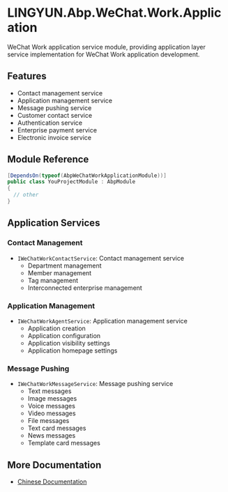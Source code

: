 # LINGYUN.Abp.WeChat.Work.Application

WeChat Work application service module, providing application layer service implementation for WeChat Work application development.

## Features

* Contact management service
* Application management service
* Message pushing service
* Customer contact service
* Authentication service
* Enterprise payment service
* Electronic invoice service

## Module Reference

```csharp
[DependsOn(typeof(AbpWeChatWorkApplicationModule))]
public class YouProjectModule : AbpModule
{
  // other
}
```

## Application Services

### Contact Management

* `IWeChatWorkContactService`: Contact management service
  * Department management
  * Member management
  * Tag management
  * Interconnected enterprise management

### Application Management

* `IWeChatWorkAgentService`: Application management service
  * Application creation
  * Application configuration
  * Application visibility settings
  * Application homepage settings

### Message Pushing

* `IWeChatWorkMessageService`: Message pushing service
  * Text messages
  * Image messages
  * Voice messages
  * Video messages
  * File messages
  * Text card messages
  * News messages
  * Template card messages

## More Documentation

* [Chinese Documentation](README.md)
